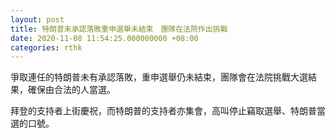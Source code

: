 ```yaml
---
layout: post
title: 特朗普未承認落敗重申選舉未結束　團隊在法院作出挑戰
date: 2020-11-08 11:54:25.000000000 +08:00
categories: rthk
---
```


爭取連任的特朗普未有承認落敗，重申選舉仍未結束，團隊會在法院挑戰大選結果，確保由合法的人當選。

拜登的支持者上街慶祝，而特朗普的支持者亦集會，高叫停止竊取選舉、特朗普當選的口號。

